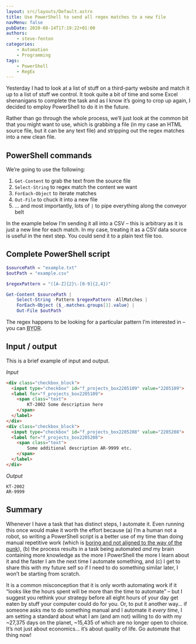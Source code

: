 ```yaml
---
layout: src/layouts/Default.astro
title: Use PowerShell to send all regex matches to a new file
navMenu: false
pubDate: 2020-08-14T17:19:22+01:00
authors:
    - steve-fenton
categories:
    - Automation
    - Programming
tags:
    - PowerShell
    - RegEx
---
```


Yesterday I had to look at a list of stuff on a third-party website and match it up to a list of stuff we control. It took quite a bit of time and some Excel shenanigans to complete the task and as I know it’s going to crop up again, I decided to employ PowerShell to do it in the future.

Rather than go through the whole process, we’ll just look at the common bit that you might want to use, which is grabbing a file (in my case an HTML source file, but it can be any text file) and stripping out the regex matches into a new clean file.

## PowerShell commands

We’re going to use the following:

1. `Get-Content` to grab the text from the source file
2. `Select-String` to regex match the content we want
3. `ForEach-Object` to iterate matches
4. `Out-File` to chuck it into a new file
5. … and most importantly, lots of `|` to pipe everything along the conveyor belt

In the example below I’m sending it all into a CSV – this is arbitrary as it is just a new line for each match. In my case, treating it as a CSV data source is useful in the next step. You could send it to a plain text file too.

## Complete PowerShell script

```powershell
$sourcePath = "example.txt"
$outPath = "example.csv"

$regexPattern = "([A-Z]{2}\-[0-9]{2,4})"

Get-Content $sourcePath | 
    Select-String -Pattern $regexPattern -AllMatches | 
    ForEach-Object {$_.matches.groups[1].value} | 
    Out-File $outPath
```

The regex happens to be looking for a particular pattern I’m interested in – you can <abbr title="Bring Your Own Regex">BYOR</abbr>.

## Input / output

This is a brief example of input and output.

*Input*

```html
<div class="checkbox_block">
  <input type="checkbox" id="f_projects_box2205109" value="2205109">
  <label for="f_projects_box2205109">
    <span class="text">
        KT-2002 Some description here
    </span>
  </label>
</div>
<div class="checkbox_block">
  <input type="checkbox" id="f_projects_box2205208" value="2205208">
  <label for="f_projects_box2205208">
    <span class="text">
        Some additional description AR-9999 etc.
    </span>
  </label>
</div>
```

*Output*

```
KT-2002
AR-9999
```
## Summary

Whenever I have a task that has distinct steps, I automate it. Even running this once would make it worth the effort because (a) I’m a human not a robot, so writing a PowerShell script is a better use of my time than doing manual repetitive work (which is [boring and not aligned to the way of the punk](/2020/07/the-software-punk-revolution/)), (b) the process results in a task being automated *and* my brain containing more knowledge as the more I PowerShell the more I learn about it and the faster I am the next time I automate something, and (c) I get to share this with my future self so if I need to do something similar later, I won’t be starting from scratch.

It is a common misconception that it is only worth automating work if it “looks like the hours spent will be more than the time to automate” – but I suggest you rethink your strategy before all eight hours of your day get eaten by stuff your computer could do for you. Or, to put it another way… if someone asks me to do something manual and I automate it *every time*, I am setting a standard about what I am (and am not) willing to do with my ~27,375 days on the planet, ~15,435 of which are no longer open to choice. It’s not just about economics… it’s about quality of life. Go automate that thing now!